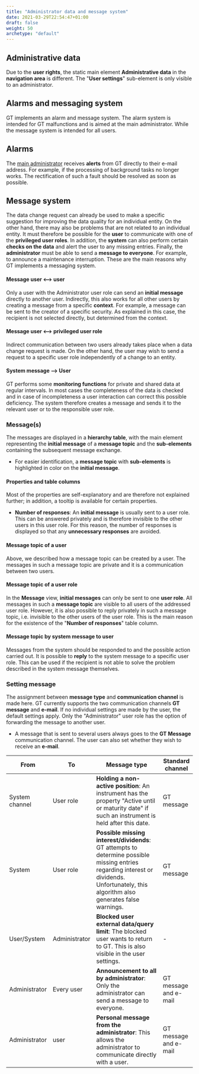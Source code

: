 ```yaml
---
title: "Administrator data and message system"
date: 2021-03-29T22:54:47+01:00
draft: false
weight: 50
archetype: "default"
---
```

## Administrative data
Due to the **user rights**, the static main element **Administrative data** in the **navigation area** is different. The "**User settings**" sub-element is only visible to an administrator.

## Alarms and messaging system
GT implements an alarm and message system. The alarm system is intended for GT malfunctions and is aimed at the main administrator. While the message system is intended for all users.

## Alarms
The [main administrator](../intro/userrights/#hauptadmin) receives **alerts** from GT directly to their e-mail address. For example, if the processing of background tasks no longer works. The rectification of such a fault should be resolved as soon as possible.

## Message system
The data change request can already be used to make a specific suggestion for improving the data quality for an individual entity. On the other hand, there may also be problems that are not related to an individual entity. It must therefore be possible for the **user** to communicate with one of the **privileged user roles**. In addition, the **system** can also perform certain **checks on the data** and alert the user to any missing entries. Finally, the **administrator** must be able to send a **message to everyone**. For example, to announce a maintenance interruption. These are the main reasons why GT implements a messaging system.

#### Message user <--> user
Only a user with the Administrator user role can send an **initial message** directly to another user. Indirectly, this also works for all other users by creating a message from a specific **context**. For example, a message can be sent to the creator of a specific security. As explained in this case, the recipient is not selected directly, but determined from the context.

#### Message user <--> privileged user role
Indirect communication between two users already takes place when a data change request is made. On the other hand, the user may wish to send a request to a specific user role independently of a change to an entity.

#### System message --> User
GT performs some **monitoring functions** for private and shared data at regular intervals. In most cases the completeness of the data is checked and in case of incompleteness a user interaction can correct this possible deficiency. The system therefore creates a message and sends it to the relevant user or to the responsible user role.

### Message(s)
The messages are displayed in a **hierarchy table**, with the main element representing the **initial message** of a **message topic** and the **sub-elements** containing the subsequent message exchange.
- For easier identification, a **message topic** with **sub-elements** is highlighted in color on the **initial message**.

#### Properties and table columns
Most of the properties are self-explanatory and are therefore not explained further; in addition, a tooltip is available for certain properties.
- **Number of responses**: An **initial message** is usually sent to a user role. This can be answered privately and is therefore invisible to the other users in this user role. For this reason, the number of responses is displayed so that any **unnecessary responses** are avoided.

#### Message topic of a user
Above, we described how a message topic can be created by a user. The messages in such a message topic are private and it is a communication between two users.

#### Message topic of a user role
In the **Message** view, **initial messages** can only be sent to one **user role**. All messages in such a **message topic** are visible to all users of the addressed user role. However, it is also possible to reply privately in such a message topic, i.e. invisible to the other users of the user role. This is the main reason for the existence of the "**Number of responses**" table column.

#### Message topic by system message to user
Messages from the system should be responded to and the possible action carried out. It is possible to **reply** to the system message to a specific user role. This can be used if the recipient is not able to solve the problem described in the system message themselves.

### Setting message
The assignment between **message type** and **communication channel** is made here. GT currently supports the two communication channels **GT message** and **e-mail**. If no individual settings are made by the user, the default settings apply. Only the "Administrator" user role has the option of forwarding the message to another user.
- A message that is sent to several users always goes to the **GT Message** communication channel. The user can also set whether they wish to receive an **e-mail**.

| From           | To            | Message type                                                                                                                                                                           | Standard channel      |
| -------------- | ------------- | -------------------------------------------------------------------------------------------------------------------------------------------------------------------------------------- | --------------------- |
| System channel | User role     | **Holding a non-active position**: An instrument has the property "Active until or maturity date" if such an instrument is held after this date.                                         | GT message            |
| System         | User role   | **Possible missing interest/dividends**: GT attempts to determine possible missing entries regarding interest or dividends. Unfortunately, this algorithm also generates false warnings. | GT message            |
| User/System    | Administrator | **Blocked user external data/query limit**: The blocked user wants to return to GT. This is also visible in the user settings.                                                           | -                     |
| Administrator  | Every user    | **Announcement to all by administrator**: Only the administrator can send a message to everyone.                                                                                       | GT message and e-mail |
| Administrator  | user          | **Personal message from the administrator**: This allows the administrator to communicate directly with a user.                                                                        | GT message and e-mail |
